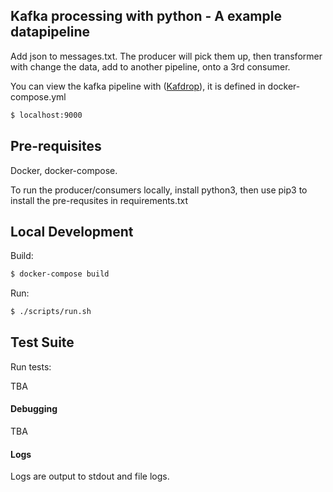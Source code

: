 ## Kafka processing with python - A example datapipeline

Add json to messages.txt.
The producer will pick them up, then transformer with change the data, add to another pipeline, onto a 3rd consumer.

You can view the kafka pipeline with ([Kafdrop](https://github.com/obsidiandynamics/kafdrop)), it is defined in docker-compose.yml

```bash
$ localhost:9000
```

## Pre-requisites

Docker, docker-compose.

To run the producer/consumers locally, install python3,  then use pip3 to install the pre-requsites in requirements.txt 

## Local Development

Build:

```bash
$ docker-compose build
```

Run:

```bash
$ ./scripts/run.sh
```

## Test Suite
Run tests:

TBA

#### Debugging

TBA

#### Logs

Logs are output to stdout and file logs.



